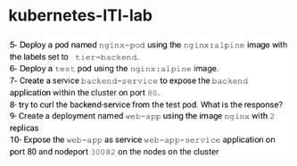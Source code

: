 # kubernetes-ITI-lab

![lab](https://github.com/MahmoudSamir0/kubernetes-ITI-labs/blob/master/lab3/lab3.png)
